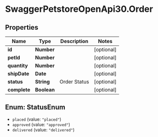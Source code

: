 # SwaggerPetstoreOpenApi30.Order

## Properties
Name | Type | Description | Notes
------------ | ------------- | ------------- | -------------
**id** | **Number** |  | [optional] 
**petId** | **Number** |  | [optional] 
**quantity** | **Number** |  | [optional] 
**shipDate** | **Date** |  | [optional] 
**status** | **String** | Order Status | [optional] 
**complete** | **Boolean** |  | [optional] 

<a name="StatusEnum"></a>
## Enum: StatusEnum

* `placed` (value: `"placed"`)
* `approved` (value: `"approved"`)
* `delivered` (value: `"delivered"`)

